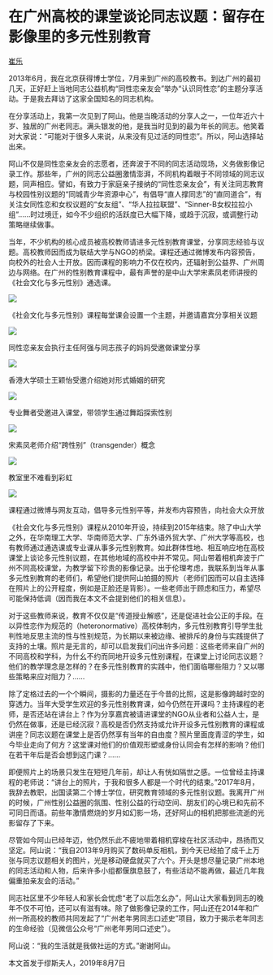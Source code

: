# 在广州高校的课堂谈论同志议题：留存在影像里的多元性别教育

[崔乐](https://matters.news/@cuile595595/%E5%9C%A8%E5%B9%BF%E5%B7%9E%E9%AB%98%E6%A0%A1%E7%9A%84%E8%AF%BE%E5%A0%82%E8%B0%88%E8%AE%BA%E5%90%8C%E5%BF%97%E8%AE%AE%E9%A2%98-%E7%95%99%E5%AD%98%E5%9C%A8%E5%BD%B1%E5%83%8F%E9%87%8C%E7%9A%84%E5%A4%9A%E5%85%83%E6%80%A7%E5%88%AB%E6%95%99%E8%82%B2-zdpuAnHYhKTKGSCmKTEgLaUdrhPp6uU8BX8ipzjo7RTGMWTvU)

2013年6月，我在北京获得博士学位，7月来到广州的高校教书。到达广州的最初几天，正好赶上当地同志公益机构“同性恋亲友会”举办“认识同性恋”的主题分享活动。于是我去拜访了这家全国知名的同志机构。

在分享活动上，我第一次见到了阿山。他是当晚活动的分享人之一，一位年近六十岁、独居的广州老同志。满头银发的他，是我当时见到的最为年长的同志。他笑着对大家说：“可能对于很多人来说，从来没有见过活的同性恋”。所以，阿山选择站出来。

阿山不仅是同性恋亲友会的志愿者，还奔波于不同的同志活动现场，义务做影像记录工作。那些年，广州的同志公益圈激情澎湃，不同机构着眼于不同领域的同志议题，同声相应。譬如，有致力于家庭亲子接纳的“同性恋亲友会”，有关注同志教育与校园性别议题的“同城青少年资源中心”，有倡导“直人撑同志”的“直同道合”，有关注女同性恋和女权议题的“女友组”、“华人拉拉联盟”、“Sinner-B女权拉拉小组”……时过境迁，如今不少组织的活跃度已大幅下降，或趋于沉寂，或调整行动策略继续做事。

当年，不少机构的核心成员被高校教师请进多元性别教育课堂，分享同志经验与议题。高校教师因而成为联结大学与NGO的桥梁。课程还通过微博发布内容预告，向校外的社会人士开放。因而课程的影响力不仅在校内，还辐射到公益界、广州周边与网络。在广州的性别教育课程中，最有声誉的是中山大学宋素凤老师讲授的《社会文化与多元性别》通选课。

![](https://assets.matters.news/embed/587e8706-b6e9-47f9-9ea3-db8eac4f2e47.jpeg)

《社会文化与多元性别》课程每堂课会设置一个主题，并邀请嘉宾分享相关议题

![](https://assets.matters.news/embed/fbe341f6-6fd0-4cc9-96f5-83b34f7f8c93.jpeg)

同性恋亲友会执行主任阿强与同志孩子的妈妈受邀做课堂分享

![](https://assets.matters.news/embed/5d549fbd-4abd-45dd-be16-13fdac6aaca3.jpeg)

香港大学硕士王颖怡受邀介绍她对形式婚姻的研究

![](https://assets.matters.news/embed/188aaf29-0b66-4c0f-8af6-2ac9eea26ffb.jpeg)

专业舞者受邀进入课堂，带领学生通过舞蹈探索性别

![](https://assets.matters.news/embed/8af727a5-5863-46ff-a550-7171062dce8e.jpeg)

宋素凤老师介绍“跨性别”（transgender）概念

![](https://assets.matters.news/embed/173a6330-011e-4e44-bb71-14d4f7da543d.jpeg)

教室里不难看到彩虹

![](https://assets.matters.news/embed/81e88027-da50-4ee2-b0a4-c2c91e3e1c0a.jpeg)

课程通过微博与网友互动，倡导多元性别平等，并发布内容预告，向社会大众开放

《社会文化与多元性别》课程从2010年开设，持续到2015年结束。除了中山大学之外，在华南理工大学、华南师范大学、广东外语外贸大学、广州大学等高校，也有教师通过通选课或专业课从事多元性别教育。如此群体性地、相互响应地在高校课堂上谈论多元性别议题，在其他地域的高校中并不常见。阿山带着相机奔波于广州不同高校课堂，为教学留下珍贵的影像记录。出于伦理考虑，我联系到当年从事多元性别教育的老师们，希望他们提供阿山拍摄的照片（老师们因而可以自主选择在照片上的公开程度，例如是正脸还是背影）。一些老师出于顾虑和压力，希望尽可能保持低调（因而我在本文不会提到他们的相关信息）。

对于这些教师来说，教育不仅仅是“传道授业解惑”，还是促进社会公正的手段。在以异性恋作为规范的（heteronormative）高校体制内，多元性别教育引导学生批判性地反思主流的性与性别规范，为长期以来被边缘、被排斥的身份与实践提供了支持的土壤。照片是无言的，却可以启发我们问出许多问题：这些老师来自广州的不同高校和学科，为什幺不约而同地开设多元性别课程，在课堂上讨论同志议题？他们的教学理念是怎样的？在多元性别教育的实践中，他们面临哪些阻力？又以哪些策略来应对阻力？……

除了定格过去的一个个瞬间，摄影的力量还在于今昔的比照，这是影像跨越时空的穿透力。当年大受学生欢迎的多元性别教育课，如今仍然在开课吗？主持课程的老师，是否还站在讲台上？作为分享嘉宾被请进课堂的NGO从业者和公益人士，是仍然在做事，还是已经沉寂？高校是否仍然支持或允许开设多元性别教育的课程或讲座？同志议题在课堂上是否仍然享有当年的自由度？照片里面庞青涩的学生，如今毕业走向了何方？这堂课对他们的价值观形塑或身份认同会有怎样的影响？他们在若干年后是否会想到这门课？……

即便照片上的场景只发生在短短几年前，却让人有恍如隔世之感。一位曾经主持课程的老师说：“讲台上的照片，于我和很多人都是一个时代的结束。”2017年8月，我辞去教职，出国读第二个博士学位，研究教育领域的多元性别议题。我离开广州的时候，广州性别公益圈的氛围、性别公益的行动空间、朋友们的心境已和先前不可同日而语。前些年激情燃烧的岁月如幻影一场，还好阿山的相机把那些流逝的光影留存了下来。

尽管如今阿山已经年迈，他仍然乐此不疲地带着相机穿梭在社区活动中，昂扬而又坚定。阿山说：“我自2013年9月购买了数码单反相机，到今天已经拍了成千上万张与同志议题相关的图片，光是移动硬盘就买了六个。开头是想尽量记录广州本地的同志活动和人物，后来许多小组都偃旗息鼓了，有些活动不能再做，最近几年我偏重拍亲友会的活动。”

同志社区里不少年轻人和家长会忧虑“老了以后怎幺办”，阿山让大家看到同志的晚年不仅不可怕，还可以有滋有味。除了做影像记录的工作，阿山还在2014年和广州一所高校的教师共同发起了“广州老年男同志口述史”项目，致力于揭示老年同志的生命经验（见微信公众号“广州老年男同口述史”）。

阿山说：“我的生活就是我做社运的方式。”谢谢阿山。

本文首发于缪斯夫人，2019年8月7日
<!-- tcd_original_link https://telegra.ph/%E5%9C%A8%E5%B9%BF%E5%B7%9E%E9%AB%98%E6%A0%A1%E7%9A%84%E8%AF%BE%E5%A0%82%E8%B0%88%E8%AE%BA%E5%90%8C%E5%BF%97%E8%AE%AE%E9%A2%98%E7%95%99%E5%AD%98%E5%9C%A8%E5%BD%B1%E5%83%8F%E9%87%8C%E7%9A%84%E5%A4%9A%E5%85%83%E6%80%A7%E5%88%AB%E6%95%99%E8%82%B2-07-29 -->
